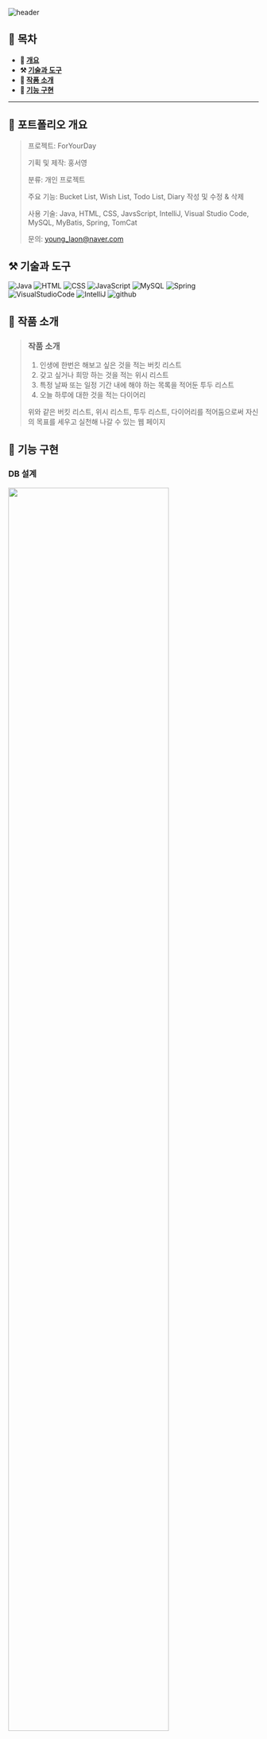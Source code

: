 ![header](https://capsule-render.vercel.app/api?type=venom&color=auto&height=150&section=header&text=ForYourDay&fontSize=70)

## **📖 목차**

<b>

- 📝 [개요](#-포트폴리오-개요)
- ⚒️ [기술과 도구](#-기술과-도구)
- 📃 [작품 소개](#-작품-소개)
- 🔎 [기능 구현](#-기능-구현)
</b>

---

## **📝 포트폴리오 개요**


> 프로젝트: ForYourDay
>
> 기획 및 제작: 홍서영
>
> 분류: 개인 프로젝트
>
> 주요 기능: Bucket List, Wish List, Todo List, Diary 작성 및 수정 & 삭제
>
> 사용 기술: Java, HTML, CSS, JavsScript, IntelliJ, Visual Studio Code, MySQL, MyBatis, Spring, TomCat
>
> 문의: young_laon@naver.com


## **⚒️ 기술과 도구**

![Java](https://img.shields.io/badge/Java-ED8B00?style=for-the-badge&logo=openjdk&logoColor=white) ![HTML](https://img.shields.io/badge/HTML-239120?style=for-the-badge&logo=html5&logoColor=white) ![CSS](https://img.shields.io/badge/CSS-239120?&style=for-the-badge&logo=css3&logoColor=white) ![JavaScript](https://img.shields.io/badge/JavaScript-F7DF1E?style=for-the-badge&logo=JavaScript&logoColor=white) ![MySQL](https://img.shields.io/badge/MySQL-00000F?style=for-the-badge&logo=mysql&logoColor=white) ![Spring](https://img.shields.io/badge/Spring-6DB33F?style=for-the-badge&logo=spring&logoColor=white) ![VisualStudioCode](https://img.shields.io/badge/Visual_Studio_Code-0078D4?style=for-the-badge&logo=visual%20studio%20code&logoColor=white) ![IntelliJ](https://img.shields.io/badge/IntelliJ_IDEA-000000.svg?style=for-the-badge&logo=intellij-idea&logoColor=white) ![github](https://img.shields.io/badge/GitHub-100000?style=for-the-badge&logo=github&logoColor=white)


## **📃 작품 소개**
> ### 작품 소개
>
> 1. 인생에 한번은 해보고 싶은 것을 적는 버킷 리스트
> 2. 갖고 싶거나 희망 하는 것을 적는 위시 리스트
> 3. 특정 날짜 또는 일정 기간 내에 해야 하는 목록을 적어둔 투두 리스트
> 4. 오늘 하루에 대한 것을 적는 다이어리
> 
> 위와 같은 버킷 리스트, 위시 리스트, 투두 리스트, 다이어리를 적어둠으로써 자신의 목표를 세우고 실천해 나갈 수 있는 웹 페이지


## **🔎 기능 구현**
### **DB 설계**
<img src="https://github.com/dellogo/ForYourDay/assets/93125060/ae811f30-1bbe-47d4-b767-8fe9c60efb4e" width="80%">


### **구현사항**
> ### 메인 페이지
<img src="https://github.com/dellogo/ForYourDay/assets/93125060/7756699b-ed3d-4655-ab03-a81a07a571d1">

<br><br>

> ### 회원가입 페이지
<img src="https://github.com/dellogo/ForYourDay/assets/93125060/c86686e0-f7b5-4406-81ee-4fd4ea37f05f">

<br><br>

> ### 로그인 페이지
<img src="https://github.com/dellogo/ForYourDay/assets/93125060/d7ede711-2260-4532-b409-549ecf3e9af5">

<br><br>

> ### 버킷리스트 페이지
<img src="https://github.com/dellogo/ForYourDay/assets/93125060/433162fd-af2b-4258-bbfc-ba09cf148f6c">

<br><br>

> ### 위시리스트 페이지
<img src="https://github.com/dellogo/ForYourDay/assets/93125060/4d11edf3-75e7-4d27-9b81-b81c041d3298">


<br><br>

> ### 투두리스트 페이지
<img src="https://github.com/dellogo/ForYourDay/assets/93125060/b4e57ed1-22b0-4387-b2ac-053f440c9111">
<br><br>

> ### 다이어리 페이지
<img src="https://github.com/dellogo/ForYourDay/assets/93125060/4d67d756-acca-41c1-97fc-c2c931551a15">



